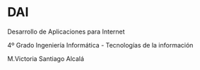 DAI
===

Desarrollo de Aplicaciones para Internet 

4º Grado Ingeniería Informática - Tecnologías de la información


M.Victoria Santiago Alcalá
